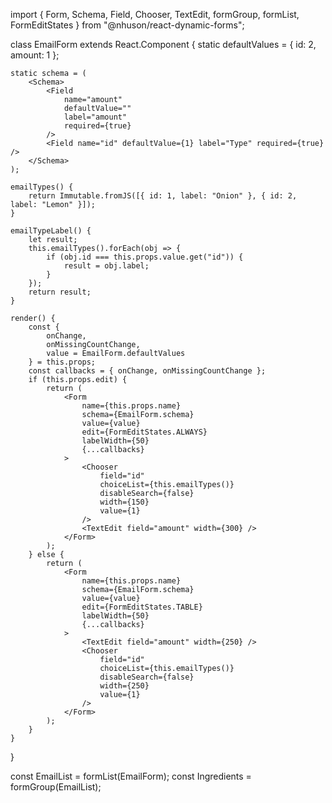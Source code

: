 
import {
    Form,
    Schema,
    Field,
    Chooser,
    TextEdit,
    formGroup,
    formList,
    FormEditStates
} from "@nhuson/react-dynamic-forms";

class EmailForm extends React.Component {
    static defaultValues = { id: 2, amount: 1 };

    static schema = (
        <Schema>
            <Field
                name="amount"
                defaultValue=""
                label="amount"
                required={true}
            />
            <Field name="id" defaultValue={1} label="Type" required={true} />
        </Schema>
    );

    emailTypes() {
        return Immutable.fromJS([{ id: 1, label: "Onion" }, { id: 2, label: "Lemon" }]);
    }

    emailTypeLabel() {
        let result;
        this.emailTypes().forEach(obj => {
            if (obj.id === this.props.value.get("id")) {
                result = obj.label;
            }
        });
        return result;
    }

    render() {
        const {
            onChange,
            onMissingCountChange,
            value = EmailForm.defaultValues
        } = this.props;
        const callbacks = { onChange, onMissingCountChange };
        if (this.props.edit) {
            return (
                <Form
                    name={this.props.name}
                    schema={EmailForm.schema}
                    value={value}
                    edit={FormEditStates.ALWAYS}
                    labelWidth={50}
                    {...callbacks}
                >
                    <Chooser
                        field="id"
                        choiceList={this.emailTypes()}
                        disableSearch={false}
                        width={150}
                        value={1}
                    />
                    <TextEdit field="amount" width={300} />
                </Form>
            );
        } else {
            return (
                <Form
                    name={this.props.name}
                    schema={EmailForm.schema}
                    value={value}
                    edit={FormEditStates.TABLE}
                    labelWidth={50}
                    {...callbacks}
                >
                    <TextEdit field="amount" width={250} />
                    <Chooser
                        field="id"
                        choiceList={this.emailTypes()}
                        disableSearch={false}
                        width={250}
                        value={1}
                    />
                </Form>
            );
        }
    }
}

const EmailList = formList(EmailForm);
const Ingredients = formGroup(EmailList);
